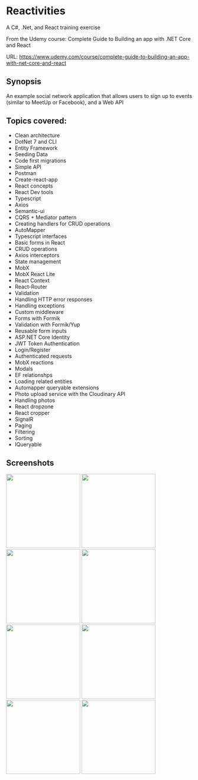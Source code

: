 # Reactivities

A C#, .Net, and React training exercise

From the Udemy course: Complete Guide to Building an app with .NET Core and React

URL: https://www.udemy.com/course/complete-guide-to-building-an-app-with-net-core-and-react

## Synopsis
An example social network application that allows users to sign up to events (similar to MeetUp or Facebook),
and a Web API 


## Topics covered:

-   Clean architecture
-   DotNet 7 and CLI
-   Entity Framework
-   Seeding Data
-   Code first migrations
-   Simple API
-   Postman
-   Create-react-app
-   React concepts
-   React Dev tools
-   Typescript
-   Axios
-   Semantic-ui
-   CQRS + Mediator pattern
-   Creating handlers for CRUD operations
-   AutoMapper
-   Typescript interfaces
-   Basic forms in React
-   CRUD operations
-   Axios interceptors
-   State management
-   MobX
-   MobX React Lite
-   React Context
-   React-Router
-   Validation
-   Handling HTTP error responses
-   Handling exceptions
-   Custom middleware
-   Forms with Formik
-   Validation with Formik/Yup
-   Reusable form inputs
-   ASP.NET Core Identity
-   JWT Token Authentication
-   Login/Register
-   Authenticated requests
-   MobX reactions
-   Modals
-   EF relationshps
-   Loading related entities
-   Automapper queryable extensions
-   Photo upload service with the Cloudinary API
-   Handling photos
-   React dropzone
-   React cropper
-   SignalR
-   Paging
-   Filtering
-   Sorting
-   IQueryable

## Screenshots
<div>
<img src="https://user-images.githubusercontent.com/112425916/224183378-4f80557e-5cb6-46f2-9792-a0be515db1ba.png" width="200">
<img src="https://user-images.githubusercontent.com/112425916/224183416-8143636d-5fcd-46a6-8a1e-e2f00b011c63.png" width="200">
<img src="https://user-images.githubusercontent.com/112425916/224183428-bfaf0b7d-e94d-491d-a400-14b766557e61.png" width="200">
<img src="https://user-images.githubusercontent.com/112425916/224183446-0d3ecb92-7156-48ce-ba30-a6e98e82be0d.png" width="200">
</div>

<div>
<img src="https://user-images.githubusercontent.com/112425916/224183475-31606c5f-69d7-4e24-8c3b-300d6b105e73.png" width="200">
<img src="https://user-images.githubusercontent.com/112425916/224183501-83186398-d31e-444e-abc9-f9e79f5284f0.png" width="200">
<img src="https://user-images.githubusercontent.com/112425916/224183526-09644a84-7224-43dd-a498-64f6001df571.png" width="200">
<img src="https://user-images.githubusercontent.com/112425916/224183485-b68d0085-ac74-41c2-bc85-234a863893d7.png" width="200">
</div>
